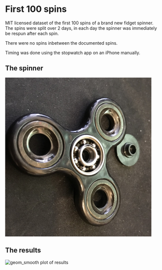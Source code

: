 # First 100 spins

MIT licensed dataset of the first 100 spins of a brand new fidget spinner. The spins were split over 2 days, in each day the spinner was immediately be respun after each spin.

There were no spins inbetween the documented spins.

Timing was done using the stopwatch app on an iPhone manually.

## The spinner

![This basic black spinner was used for the test](images/blackspinner.jpg)


## The results

![geom_smooth plot of results](images/smooth_plot.jpg)
